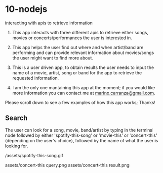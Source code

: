 # 10-nodejs
interacting with apis to retrieve information

1.  This app interacts with three different apis to retrieve either songs, movies or concerts/performances the user is interested in.

2.  This app helps the user find out where and when artist/band are performing and can provide relevant information about movies/songs the user might want to find more about.

3.  This is a user driven app, to obtain results the user needs to input the name of a movie, artist, song or band for the app to retrieve the requested information.

4.  I am the only one mantaining this app at the moment; if you would like more information you can contact me at marino.carranza@gmail.com.

Please scroll down to see a few examples of how this app works;  Thanks!

## Search

The user can look for a song, movie, band/artist by typing in the terminal node followed by either 'spotify-this-song' or 'movie-this' or 'concert-this' (depending on the user's choice), followed by the name of what the user is looking for.

/assets/spotify-this-song.gif

assets/concert-this query.png
assets/concert-this result.png

